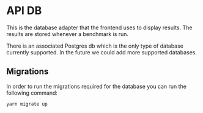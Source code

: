 # API DB

This is the database adapter that the frontend uses to display results. The results are stored whenever a benchmark is run.

There is an associated Postgres db which is the only type of database currently supported. In the future we could add more supported databases.

## Migrations

In order to run the migrations required for the database you can run the following command:

```
yarn migrate up
```
